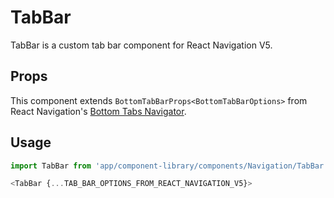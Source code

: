 # TabBar

TabBar is a custom tab bar component for React Navigation V5.

## Props

This component extends `BottomTabBarProps<BottomTabBarOptions>` from React Navigation's [Bottom Tabs Navigator](https://reactnavigation.org/docs/5.x/bottom-tab-navigator).

## Usage

```javascript
import TabBar from 'app/component-library/components/Navigation/TabBar';

<TabBar {...TAB_BAR_OPTIONS_FROM_REACT_NAVIGATION_V5}>
```
